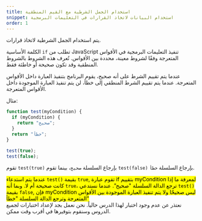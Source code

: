 ```yaml
---
title: استخدام الجمل الشرطية مع القيم المنطقية 
snippet: استخدام البيانات لاتخاذ القرارات في التعليمات البرمجية
order: 1
---
```


يتم استخدام الجمل الشرطية لاتخاذ قرارات.

الكلمة الأساسية `if` تطلب من JavaScript تنفيذ التعليمات البرمجية في الأقواس
المتعرجة وفقًا لشروط معينة، محددة بين الأقواس. تُعرف هذه الشروط بالشروط المنطقية
وقد تكون صحيحة أو خاطئة فقط.

عندما يتم تقييم الشرط على أنه صحيح، يقوم البرنامج بتنفيذ العبارة داخل الأقواس
المتعرجة. عندما يتم تقييم الشرط المنطقي إلى خطأ، لن يتم تنفيذ العبارة الموجودة
داخل الأقواس المتعرجة.

مثال:

```js
function test(myCondition) {
  if (myCondition) {
    return "صحيح";
  }
  return "خطأ";
}

test(true);
test(false);
```

تقوم `test(true)` بإرجاع السلسلة `صحيح`، بينما تقوم `test(false)` بإرجاع السلسلة
`خطأ`.

<mark>
عندما يتم استدعاء <code>test()</code> بقيمة <code>true</code>, تقوم عبارة if بتقييم myCondition لمعرفة ما إذا كانت صحيحة أم لا. وبما أنه <code>true</code>، ترجع الدالة السلسلة "صحيح". عندما نستدعي <code>test()</code> بقيمة <code>false</code>, فإن myCondition ليس صحيحًا ولا يتم تنفيذ العبارة الموجودة بين الأقواس المتعرجة وترجع الدالة السلسلة "خطأ"
</mark>

<div class="quiz">
نعتذر عن عدم وجود اختبار لهذا الدرس حالياً. نحن نعمل بجد لإعداد اختبارات لجميع الدروس وسنقوم بتوفيرها في أقرب وقت ممكن.
</div>
